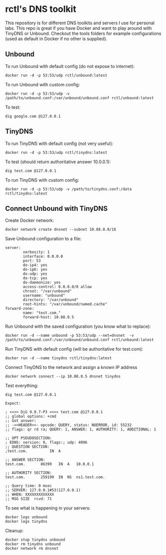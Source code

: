 # rctl's DNS toolkit

This repository is for different DNS toolkits and servers I use for personal labs. This repo is great if you have Docker and want to play around with TinyDNS or Unbound. Checkout the tools folders for example configurations (used as default in Docker if no other is supplied).

## Unbound

To run Unbound with default config (do not expose to internet):

```
docker run -d -p 53:53/udp rctl/unbound:latest
```

To run Unbound with custom config:

```
docker run -d -p 53:53/udp -v /path/to/unbound.conf:/var/unbound/unbound.conf rctl/unbound:latest
```

To test:

```
dig google.com @127.0.0.1
```

## TinyDNS

To run TinyDNS with default config (not very useful):

```
docker run -d -p 53:53/udp rctl/tinydns:latest
```

To test (should return authoritative answer 10.0.0.1):

```
dig test.com @127.0.0.1
```

To run TinyDNS with custom config:

```
docker run -d -p 53:53/udp -v /path/to/tinydns.conf:/data  rctl/tinydns:latest
```

## Connect Unbound with TinyDNS

Create Docker network:
```
docker network create dnsnet --subnet 10.88.0.0/16
````

Save Unbound configuration to a file:
```
server:
        verbosity: 1
        interface: 0.0.0.0
        port: 53
        do-ip4: yes
        do-ip6: yes
        do-udp: yes
        do-tcp: yes
        do-daemonize: yes
        access-control: 0.0.0.0/0 allow
        chroot: "/var/unbound"
        username: "unbound"
        directory: "/var/unbound"
        root-hints: "/var/unbound/named.cache"
forward-zone:
        name: "test.com."
        forward-host: 10.88.0.5
```
Run Unbound with the saved configuration (you know what to replace):
```
docker run -d --name unbound -p 53:53/udp --net=dnsnet  -v /path/to/unbound.conf:/var/unbound/unbound.conf rctl/unbound:latest
```
Run TinyDNS with default config (will be authoritative for test.com):
```
docker run -d --name tinydns rctl/tinydns:latest
```
Connect TinyDNS to the network and assign a known IP address
```
docker network connect --ip 10.88.0.5 dnsnet tinydns
```
Test everything:
```
dig test.com @127.0.0.1

Expect:

; <<>> DiG 9.9.7-P3 <<>> test.com @127.0.0.1
;; global options: +cmd
;; Got answer:
;; ->>HEADER<<- opcode: QUERY, status: NOERROR, id: 55232
;; flags: qr rd ra; QUERY: 1, ANSWER: 1, AUTHORITY: 1, ADDITIONAL: 1

;; OPT PSEUDOSECTION:
; EDNS: version: 0, flags:; udp: 4096
;; QUESTION SECTION:
;test.com.			IN	A

;; ANSWER SECTION:
test.com.		86399	IN	A	10.0.0.1

;; AUTHORITY SECTION:
test.com.		259199	IN	NS	ns1.test.com.

;; Query time: 0 msec
;; SERVER: 127.0.0.1#53(127.0.0.1)
;; WHEN: XXXXXXXXXXXXX
;; MSG SIZE  rcvd: 71
```
To see what is happening in your servers:
```
docker logs unbound
docker logs tinydns
```
Cleanup:
```
docker stop tinydns unbound
docker rm tinydns unbound
docker network rm dnsnet
```